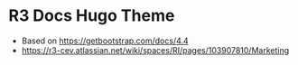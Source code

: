 # R3 Docs Hugo Theme

* Based on https://getbootstrap.com/docs/4.4
* https://r3-cev.atlassian.net/wiki/spaces/RI/pages/103907810/Marketing